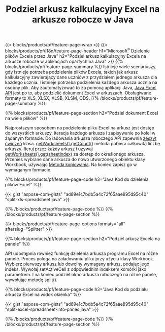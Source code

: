 ﻿---
title: Podziel arkusz kalkulacyjny Excel na arkusze robocze w Java
url: /pl/java/splitter/
description: Java kody źródłowe wyjaśniające, jak podzielić pliki Microsoft Excel na wiele dokumentów przy użyciu Javabiblioteki Excel
---
{{< blocks/products/pf/feature-page-wrap >}}
{{< blocks/products/pf/i18n/feature-page-header h1="Microsoft<sup>&reg;</sup> Dzielenie plików Excela przez Java" h2="Podziel arkusz kalkulacyjny Excela na arkusze robocze w aplikacjach opartych na Java" >}}
{{% blocks/products/pf/feature-page-summary %}}
Istnieje wiele scenariuszy, gdy istnieje potrzeba podzielenia plików Excela, takich jak arkusz kalkulacyjny zawierający dane uczniów z przydziałem jednego arkusza dla każdego ucznia. I istnieje potrzeba podzielenia każdego arkusza ucznia na osobny plik. Aby zautomatyzować to za pomocą aplikacji Java, [Java Excel API](/cells/java/) jest po to, aby podzielić dokument Excel w arkuszach. Obsługiwane formaty to XLS, XLSX, XLSB, XLSM, ODS. 
{{% /blocks/products/pf/feature-page-summary %}}

{{% blocks/products/pf/feature-page-section h2="Podziel dokument Excel na wiele plików" %}}

Najprostszym sposobem na podzielenie pliku Excel na arkusz jest dostęp do wszystkich arkuszy, iteracja każdego arkusza i zapisywanie po kolei w żądanym formacie. Do ładowania arkusza roboczego API zapewnia [zeszyt ćwiczeń](https://apireference.aspose.com/cells/java/com.aspose.cells/Workbook) klasa. [getWorksheets().getCount()](https://apireference.aspose.com/cells/java/com.aspose.cells/worksheetcollection#Count) metoda pobiera całkowitą liczbę arkuszy. Iteruj przez każdy arkusz i używaj [getWorksheets().get(sheetindex)](https://apireference.aspose.com/cells/java/com.aspose.cells/worksheetcollection#get) za dostęp do określonego arkusza. Przenieś wybrane dane arkusza do nowo utworzonego obiektu klasy Workbook, używając [Metoda kopiowania](https://apireference.aspose.com/cells/java/com.aspose.cells/workbook#copy(com.aspose.cells.Workbook)). Na koniec zapisz go w wymaganym formacie.

{{% blocks/products/pf/feature-page-code h3="Java Kod do dzielenia plików Excel" %}}

{{< gist "aspose-com-gists" "ad89e1c7bdb5a4c72f65aae895d95c40" "split-xls-spreadsheet.java" >}}

{{% /blocks/products/pf/feature-page-code %}}
{{% /blocks/products/pf/feature-page-section %}}

{{< blocks/products/pf/feature-page-options formats="all" afterslug="Splitter" >}}

{{% blocks/products/pf/feature-page-section h2="Podziel arkusz Excela na panele" %}}

API udostępnia również funkcję dzielenia arkusza programu Excel na różne panele. Proces polega na załadowaniu pliku przy użyciu klasy Workbook. Wybierz pierwszy arkusz lub dowolny wymagany arkusz, podając jego indeks. Wywołaj setActiveCell z odpowiednim indeksem komórki jako parametrem. I na koniec podziel okno arkusza roboczego na różne panele, wywołując metodę split().

{{% blocks/products/pf/feature-page-code h3="Java Kod do podziału arkusza Excel na widok okienka" %}}

{{< gist "aspose-com-gists" "ad89e1c7bdb5a4c72f65aae895d95c40" "split-excel-spreadsheet-into-panes.java" >}}

{{% /blocks/products/pf/feature-page-code %}}
{{% /blocks/products/pf/feature-page-section %}}
